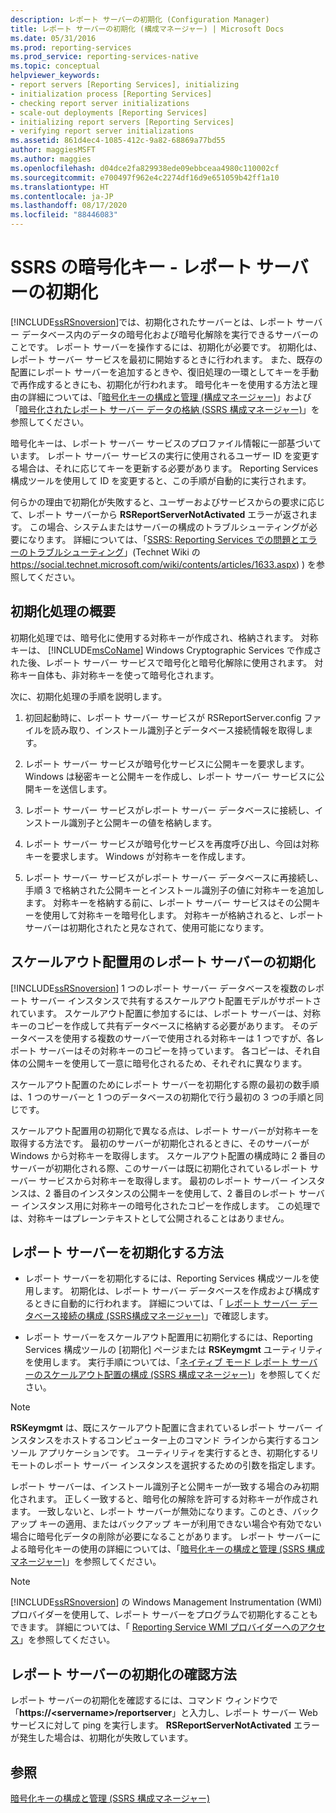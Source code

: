 ```yaml
---
description: レポート サーバーの初期化 (Configuration Manager)
title: レポート サーバーの初期化 (構成マネージャー) | Microsoft Docs
ms.date: 05/31/2016
ms.prod: reporting-services
ms.prod_service: reporting-services-native
ms.topic: conceptual
helpviewer_keywords:
- report servers [Reporting Services], initializing
- initialization process [Reporting Services]
- checking report server initializations
- scale-out deployments [Reporting Services]
- initializing report servers [Reporting Services]
- verifying report server initializations
ms.assetid: 861d4ec4-1085-412c-9a82-68869a77bd55
author: maggiesMSFT
ms.author: maggies
ms.openlocfilehash: d04dce2fa829938ede09ebbceaa4980c110002cf
ms.sourcegitcommit: e700497f962e4c2274df16d9e651059b42ff1a10
ms.translationtype: HT
ms.contentlocale: ja-JP
ms.lasthandoff: 08/17/2020
ms.locfileid: "88446083"
---
```

# <a name="ssrs-encryption-keys---initialize-a-report-server"></a>SSRS の暗号化キー - レポート サーバーの初期化
  [!INCLUDE[ssRSnoversion](../../includes/ssrsnoversion-md.md)]では、初期化されたサーバーとは、レポート サーバー データベース内のデータの暗号化および暗号化解除を実行できるサーバーのことです。 レポート サーバーを操作するには、初期化が必要です。 初期化は、レポート サーバー サービスを最初に開始するときに行われます。 また、既存の配置にレポート サーバーを追加するときや、復旧処理の一環としてキーを手動で再作成するときにも、初期化が行われます。 暗号化キーを使用する方法と理由の詳細については、「[暗号化キーの構成と管理 (構成マネージャー)](../../reporting-services/install-windows/ssrs-encryption-keys-manage-encryption-keys.md)」および「[暗号化されたレポート サーバー データの格納 (SSRS 構成マネージャー)](../../reporting-services/install-windows/ssrs-encryption-keys-store-encrypted-report-server-data.md)」を参照してください。  
  
 暗号化キーは、レポート サーバー サービスのプロファイル情報に一部基づいています。 レポート サーバー サービスの実行に使用されるユーザー ID を変更する場合は、それに応じてキーを更新する必要があります。 Reporting Services 構成ツールを使用して ID を変更すると、この手順が自動的に実行されます。  
  
 何らかの理由で初期化が失敗すると、ユーザーおよびサービスからの要求に応じて、レポート サーバーから **RSReportServerNotActivated** エラーが返されます。 この場合、システムまたはサーバーの構成のトラブルシューティングが必要になります。 詳細については、「[SSRS: Reporting Services での問題とエラーのトラブルシューティング](https://social.technet.microsoft.com/wiki/contents/articles/1633.aspx)」(Technet Wiki の https://social.technet.microsoft.com/wiki/contents/articles/1633.aspx) ) を参照してください。  
  
## <a name="overview-of-the-initialization-process"></a>初期化処理の概要  
 初期化処理では、暗号化に使用する対称キーが作成され、格納されます。 対称キーは、 [!INCLUDE[msCoName](../../includes/msconame-md.md)] Windows Cryptographic Services で作成された後、レポート サーバー サービスで暗号化と暗号化解除に使用されます。 対称キー自体も、非対称キーを使って暗号化されます。  
  
 次に、初期化処理の手順を説明します。  
  
1.  初回起動時に、レポート サーバー サービスが RSReportServer.config ファイルを読み取り、インストール識別子とデータベース接続情報を取得します。  
  
2.  レポート サーバー サービスが暗号化サービスに公開キーを要求します。 Windows は秘密キーと公開キーを作成し、レポート サーバー サービスに公開キーを送信します。  
  
3.  レポート サーバー サービスがレポート サーバー データベースに接続し、インストール識別子と公開キーの値を格納します。  
  
4.  レポート サーバー サービスが暗号化サービスを再度呼び出し、今回は対称キーを要求します。 Windows が対称キーを作成します。  
  
5.  レポート サーバー サービスがレポート サーバー データベースに再接続し、手順 3 で格納された公開キーとインストール識別子の値に対称キーを追加します。 対称キーを格納する前に、レポート サーバー サービスはその公開キーを使用して対称キーを暗号化します。 対称キーが格納されると、レポート サーバーは初期化されたと見なされて、使用可能になります。  
  
## <a name="initializing-a-report-server-for-scale-out-deployment"></a>スケールアウト配置用のレポート サーバーの初期化  
 [!INCLUDE[ssRSnoversion](../../includes/ssrsnoversion-md.md)] 1 つのレポート サーバー データベースを複数のレポート サーバー インスタンスで共有するスケールアウト配置モデルがサポートされています。 スケールアウト配置に参加するには、レポート サーバーは、対称キーのコピーを作成して共有データベースに格納する必要があります。 そのデータベースを使用する複数のサーバーで使用される対称キーは 1 つですが、各レポート サーバーはその対称キーのコピーを持っています。 各コピーは、それ自体の公開キーを使用して一意に暗号化されるため、それぞれに異なります。  
  
 スケールアウト配置のためにレポート サーバーを初期化する際の最初の数手順は、1 つのサーバーと 1 つのデータベースの初期化で行う最初の 3 つの手順と同じです。  
  
 スケールアウト配置用の初期化で異なる点は、レポート サーバーが対称キーを取得する方法です。 最初のサーバーが初期化されるときに、そのサーバーが Windows から対称キーを取得します。 スケールアウト配置の構成時に 2 番目のサーバーが初期化される際、このサーバーは既に初期化されているレポート サーバー サービスから対称キーを取得します。 最初のレポート サーバー インスタンスは、2 番目のインスタンスの公開キーを使用して、2 番目のレポート サーバー インスタンス用に対称キーの暗号化されたコピーを作成します。 この処理では、対称キーはプレーンテキストとして公開されることはありません。  
  
## <a name="how-to-initialize-a-report-server"></a>レポート サーバーを初期化する方法  
  
-   レポート サーバーを初期化するには、Reporting Services 構成ツールを使用します。 初期化は、レポート サーバー データベースを作成および構成するときに自動的に行われます。 詳細については、「 [レポート サーバー データベース接続の構成 &#40;SSRS構成マネージャー&#41;](../../reporting-services/install-windows/configure-a-report-server-database-connection-ssrs-configuration-manager.md)」で確認します。  
  
-   レポート サーバーをスケールアウト配置用に初期化するには、Reporting Services 構成ツールの [初期化] ページまたは **RSKeymgmt** ユーティリティを使用します。 実行手順については、「[ネイティブ モード レポート サーバーのスケールアウト配置の構成 (SSRS 構成マネージャー)](../../reporting-services/install-windows/configure-a-native-mode-report-server-scale-out-deployment.md)」を参照してください。  
  
> [!NOTE]  
>  **RSKeymgmt** は、既にスケールアウト配置に含まれているレポート サーバー インスタンスをホストするコンピューター上のコマンド ラインから実行するコンソール アプリケーションです。 ユーティリティを実行するとき、初期化するリモートのレポート サーバー インスタンスを選択するための引数を指定します。  
  
 レポート サーバーは、インストール識別子と公開キーが一致する場合のみ初期化されます。 正しく一致すると、暗号化の解除を許可する対称キーが作成されます。 一致しないと、レポート サーバーが無効になります。このとき、バックアップ キーの適用、またはバックアップ キーが利用できない場合や有効でない場合に暗号化データの削除が必要になることがあります。 レポート サーバーによる暗号化キーの使用の詳細については、「[暗号化キーの構成と管理 (SSRS 構成マネージャー)](../../reporting-services/install-windows/ssrs-encryption-keys-manage-encryption-keys.md)」を参照してください。  
  
> [!NOTE]  
>  [!INCLUDE[ssRSnoversion](../../includes/ssrsnoversion-md.md)] の Windows Management Instrumentation (WMI) プロバイダーを使用して、レポート サーバーをプログラムで初期化することもできます。 詳細については、「 [Reporting Service WMI プロバイダーへのアクセス](../../reporting-services/tools/access-the-reporting-services-wmi-provider.md)」を参照してください。  
  
## <a name="how-to-confirm-a-report-server-initialization"></a>レポート サーバーの初期化の確認方法  
 レポート サーバーの初期化を確認するには、コマンド ウィンドウで「**https://\<servername>/reportserver**」と入力し、レポート サーバー Web サービスに対して ping を実行します。 **RSReportServerNotActivated** エラーが発生した場合は、初期化が失敗しています。  
  
## <a name="see-also"></a>参照
[暗号化キーの構成と管理 (SSRS 構成マネージャー)](../../reporting-services/install-windows/ssrs-encryption-keys-manage-encryption-keys.md)
  
  

